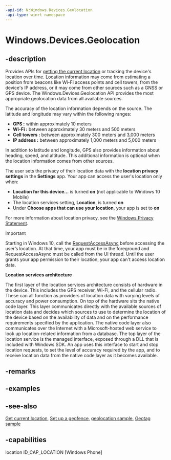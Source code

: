 ```yaml
---
-api-id: N:Windows.Devices.Geolocation
-api-type: winrt namespace
---
```


# Windows.Devices.Geolocation

## -description

Provides APIs for [getting the current location](https://docs.microsoft.com/windows/uwp/maps-and-location/get-location) or tracking the device's location over time. Location information may come from estimating a position from beacons like Wi-Fi access points and cell towers, from the device's IP address, or it may come from other sources such as a GNSS or GPS device. The Windows.Devices.Geolocation API provides the most appropriate geolocation data from all available sources.

The accuracy of the location information depends on the source. The latitude and longitude may vary within the following ranges:

+ **GPS :** within approximately 10 meters
+ **Wi-Fi :** between approximately 30 meters and 500 meters
+ **Cell towers :** between approximately 300 meters and 3,000 meters
+ **IP address :** between approximately 1,000 meters and 5,000 meters

In addition to latitude and longitude, GPS also provides information about heading, speed, and altitude. This additional information is optional when the location information comes from other sources.

The user sets the privacy of their location data with the **location privacy settings** in the **Settings** app. Your app can access the user's location only when:

+ **Location for this device...** is turned **on** (not applicable to Windows 10 Mobile)
+ The location services setting, **Location**, is turned **on**
+ Under **Choose apps that can use your location**, your app is set to **on**

For more information about location privacy, see the [Windows Privacy Statement](https://go.microsoft.com/fwlink/p/?LinkId=521839).

> [!IMPORTANT]
> Starting in Windows 10, call the [RequestAccessAsync](geolocator_requestaccessasync_380675631.md) before accessing the user’s location. At that time, your app must be in the foreground and RequestAccessAsync must be called from the UI thread. Until the user grants your app permission to their location, your app can't access location data.

**Location services architecture**

The first layer of the location services architecture consists of hardware in the device. This includes the GPS receiver, Wi-Fi, and the cellular radio. These can all function as providers of location data with varying levels of accuracy and power consumption. On top of the hardware sits the native code layer. This layer communicates directly with the available sources of location data and decides which sources to use to determine the location of the device based on the availability of data and on the performance requirements specified by the application. The native code layer also communicates over the Internet with a Microsoft-hosted web service to look up location-related information from a database. The top layer of the location service is the managed interface, exposed through a DLL that is included with Windows SDK. An app uses this interface to start and stop location requests, to set the level of accuracy required by the app, and to receive location data from the native code layer as it becomes available.

## -remarks

## -examples

## -see-also

[Get current location](https://docs.microsoft.com/windows/uwp/maps-and-location/get-location), [Set up a geofence](https://docs.microsoft.com/windows/uwp/maps-and-location/set-up-a-geofence), [geolocation sample](https://go.microsoft.com/fwlink/p/?linkid=533278), [Geotag sample](https://github.com/Microsoft/Windows-universal-samples/tree/master/Samples/Geotag)

## -capabilities

location
ID_CAP_LOCATION [Windows Phone]
